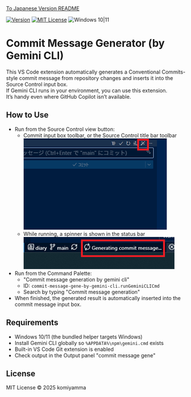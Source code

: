[To Japanese Version README](README.ja.md)

[![Version](https://img.shields.io/badge/version-v0.2.3-4094ff.svg)](https://marketplace.visualstudio.com/items?itemName=komiyamma.commit-message-gene-by-gemini-cli)
[![MIT License](https://img.shields.io/badge/license-MIT-blue.svg?style=flat)](LICENSE)
![Windows 10|11](https://img.shields.io/badge/Windows-_10_|_11-6479ff.svg?logo=windows&logoColor=white)


# Commit Message Generator (by Gemini CLI)

This VS Code extension automatically generates a Conventional Commits-style commit message from repository changes and inserts it into the Source Control input box.  
If Gemini CLI runs in your environment, you can use this extension.  
It’s handy even where GitHub Copilot isn’t available.


## How to Use

- Run from the Source Control view button:
  - Commit input box toolbar, or the Source Control title bar toolbar  
   [![Commit Input Box Button](images/button.png)](images/button.png)
  - While running, a spinner is shown in the status bar  
    [![Commit StatusBar](images/statusbar.png)](images/statusbar.png)
- Run from the Command Palette:
  - "Commit message generation by gemini cli"
  - ID: `commit-message-gene-by-gemini-cli.runGeminiCLICmd`
  - Search by typing "Commit message generation"
- When finished, the generated result is automatically inserted into the commit message input box.

## Requirements

- Windows 10/11 (the bundled helper targets Windows)
- Install Gemini CLI globally so `%APPDATA%\npm\gemini.cmd` exists
- Built-in VS Code Git extension is enabled
- Check output in the Output panel "commit message gene"

## License

MIT License © 2025 komiyamma

